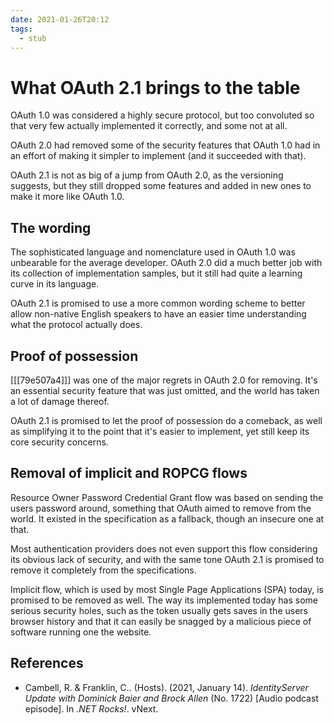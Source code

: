 ```yaml
---
date: 2021-01-26T20:12
tags: 
  - stub
---
```


# What OAuth 2.1 brings to the table

OAuth 1.0 was considered a highly secure protocol, but too convoluted so that
very few actually implemented it correctly, and some not at all.

OAuth 2.0 had removed some of the security features that OAuth 1.0 had in an
effort of making it simpler to implement (and it succeeded with that).

OAuth 2.1 is not as big of a jump from OAuth 2.0, as the versioning suggests,
but they still dropped some features and added in new ones to make it more like
OAuth 1.0.

## The wording

The sophisticated language and nomenclature used in OAuth 1.0 was unbearable for
the average developer. OAuth 2.0 did a much better job with its collection of
implementation samples, but it still had quite a learning curve in its language.

OAuth 2.1 is promised to use a more common wording scheme to better allow
non-native English speakers to have an easier time understanding what the
protocol actually does.

## Proof of possession

[[[79e507a4]]] was one of the major regrets in OAuth 2.0 for
removing. It's an essential security feature that was just omitted, and the world
has taken a lot of damage thereof.

OAuth 2.1 is promised to let the proof of possession do a comeback, as well as
simplifying it to the point that it's easier to implement, yet still keep its
core security concerns.

## Removal of implicit and ROPCG flows

Resource Owner Password Credential Grant flow was based on sending the users
password around, something that OAuth aimed to remove from the world. It existed
in the specification as a fallback, though an insecure one at that.

Most authentication providers does not even support this flow considering its
obvious lack of security, and with the same tone OAuth 2.1 is promised to remove
it completely from the specifications.

Implicit flow, which is used by most Single Page Applications (SPA) today, is
promised to be removed as well. The way its implemented today has some serious
security holes, such as the token usually gets saves in the users browser history
and that it can easily be snagged by a malicious piece of software running one
the website.

## References

- Cambell, R. & Franklin, C.. (Hosts). (2021, January 14). *IdentityServer Update
  with Dominick Baier and Brock Allen* (No. 1722) [Audio podcast episode].
  In *.NET Rocks!*. vNext.
